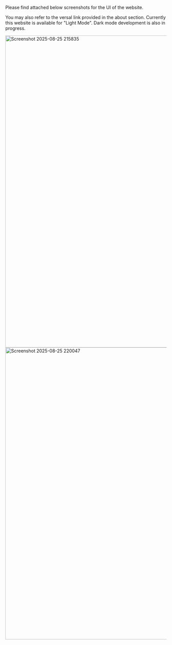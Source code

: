 Please find attached below screenshots for the UI of the website.

You may also refer to the versal link provided in the about section. Currently this website is available for "Light Mode". Dark mode development is also in progress.

<img width="1896" height="972" alt="Screenshot 2025-08-25 215835" src="https://github.com/user-attachments/assets/2de131b6-e12d-4f9f-b0b5-f3dda70d0a72" />

<img width="1901" height="910" alt="Screenshot 2025-08-25 220047" src="https://github.com/user-attachments/assets/a58d6b98-e76e-4f7c-891d-f5166fd6fc31" />
